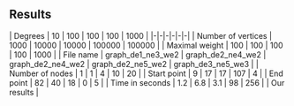 <h2> Results </h2>
| Degrees | 10 | 100 |	100 | 100 | 1000 |
|-|-|-|-|-|-|
| Number of vertices |	1000 | 10000 | 10000 | 100000 | 100000 |
| Maximal weight | 100 | 100 |	100 | 100 | 1000 |
| File name | graph_de1_ne3_we2 | graph_de2_ne4_we2 | graph_de2_ne4_we2 | graph_de2_ne5_we2 | graph_de3_ne5_we3 |
| Number of nodes  | 1 | 1 | 4 | 10 | 20 |
| Start point |	9 | 17 | 17 | 107 | 4 |
| End point | 82 | 40 |	18 | 0 | 5 |
| Time in seconds | 1.2 | 6.8 |	3.1 | 98 | 256 |
| Our results | 